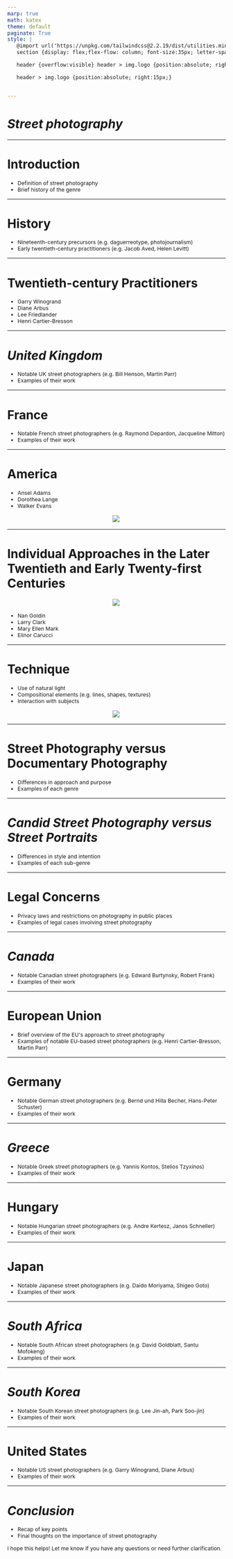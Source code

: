 ```yaml
---
marp: true
math: katex
theme: default
paginate: True
style: |
   @import url('https://unpkg.com/tailwindcss@2.2.19/dist/utilities.min.css');
   section {display: flex;flex-flow: column; font-size:35px; letter-spacing:1.4px;}

   header {overflow:visible} header > img.logo {position:absolute; right:15px;}

   header > img.logo {position:absolute; right:15px;}


---
```

<!-- backgroundColor: white -->
<!-- _class: lead -->

 # _Street photography_

---
<style scoped>p,li {font-size:0.92em}</style>

 # Introduction
- Definition of street photography
- Brief history of the genre


---
<style scoped>p,li {font-size:0.92em}</style>

 # History
- Nineteenth-century precursors (e.g. daguerreotype, photojournalism)
- Early twentieth-century practitioners (e.g. Jacob Aved, Helen Levitt)


---
<style scoped>p,li {font-size:0.84em}</style>

 # Twentieth-century Practitioners

- Garry Winogrand
- Diane Arbus
- Lee Friedlander
- Henri Cartier-Bresson

---
<style scoped>p,li {font-size:0.92em}</style>

 # _United Kingdom_
- Notable UK street photographers (e.g. Bill Henson, Martin Parr)
- Examples of their work


---
<style scoped>p,li {font-size:0.92em}</style>

 # France
- Notable French street photographers (e.g. Raymond Depardon, Jacqueline Mitton)
- Examples of their work


---
<style scoped>p,li {font-size:0.84em}</style>

 # America
- Ansel Adams
- Dorothea Lange
- Walker Evans
<div style="display: flex; flex: 1 1 auto; flex-flow: row; min-height: 0"><div style="display: flex; flex: 1 1 auto; justify-content: center;min-height:0;min-width:0; margin-bottom:0.1em;;margin-right:0.15em">
<img style='object-fit: contain; max-height:100%; max-width:100%; background-color: rgba(0,0,0,0);' src='https://upload.wikimedia.org/wikipedia/commons/thumb/2/24/The_Terminal_MET_DP232977_%28color_corrected%29.jpg/220px-The_Terminal_MET_DP232977_%28color_corrected%29.jpg'/>
</div>
</div>


---
<style scoped>p,li {font-size:0.80em}</style>

 # Individual Approaches in the Later Twentieth and Early Twenty-first Centuries
<div style="display: flex; flex: 1 1 auto; flex-flow: row; min-height: 0"><div style="display: flex; flex: 1 1 auto; justify-content: center;min-height:0;min-width:0; margin-bottom:0.1em;;margin-right:0.15em">
<img style='object-fit: contain; max-height:100%; max-width:100%; background-color: rgba(0,0,0,0);' src='https://upload.wikimedia.org/wikipedia/commons/thumb/9/96/Crufts_Dog_Show_1968_%283084034375%29.jpg/220px-Crufts_Dog_Show_1968_%283084034375%29.jpg'/>
</div>
</div>

- Nan Goldin
- Larry Clark
- Mary Ellen Mark
- Elinor Carucci

---
<style scoped>p,li {font-size:0.84em}</style>

 # Technique
- Use of natural light
- Compositional elements (e.g. lines, shapes, textures)
- Interaction with subjects
<div style="display: flex; flex: 1 1 auto; flex-flow: row; min-height: 0"><div style="display: flex; flex: 1 1 auto; justify-content: center;min-height:0;min-width:0; margin-bottom:0.1em;;margin-right:0.15em">
<img style='object-fit: contain; max-height:100%; max-width:100%; background-color: rgba(0,0,0,0);' src='https://upload.wikimedia.org/wikipedia/commons/thumb/2/20/Cartier-Bresson%27s_first_Leica.jpg/220px-Cartier-Bresson%27s_first_Leica.jpg'/>
</div>
</div>


---
<style scoped>p,li {font-size:0.92em}</style>

 # Street Photography versus Documentary Photography

- Differences in approach and purpose
- Examples of each genre

---
<style scoped>p,li {font-size:0.92em}</style>

 # _Candid Street Photography versus Street Portraits_
- Differences in style and intention
- Examples of each sub-genre


---
<style scoped>p,li {font-size:0.92em}</style>

 # Legal Concerns
- Privacy laws and restrictions on photography in public places
- Examples of legal cases involving street photography


---
<style scoped>p,li {font-size:0.92em}</style>

 # _Canada_

- Notable Canadian street photographers (e.g. Edward Burtynsky, Robert Frank)
- Examples of their work

---
<style scoped>p,li {font-size:0.92em}</style>

 # European Union
- Brief overview of the EU's approach to street photography
- Examples of notable EU-based street photographers (e.g. Henri Cartier-Bresson, Martin Parr)


---
<style scoped>p,li {font-size:0.92em}</style>

 # Germany
- Notable German street photographers (e.g. Bernd und Hilla Becher, Hans-Peter Schuster)
- Examples of their work


---
<style scoped>p,li {font-size:0.92em}</style>

 # _Greece_

- Notable Greek street photographers (e.g. Yannis Kontos, Stelios Tzyxinos)
- Examples of their work

---
<style scoped>p,li {font-size:0.92em}</style>

 # Hungary

- Notable Hungarian street photographers (e.g. Andre Kertesz, Janos Schneller)
- Examples of their work

---
<style scoped>p,li {font-size:0.92em}</style>

 # Japan
- Notable Japanese street photographers (e.g. Daido Moriyama, Shigeo Goto)
- Examples of their work


---
<style scoped>p,li {font-size:0.92em}</style>

 # _South Africa_

- Notable South African street photographers (e.g. David Goldblatt, Santu Mofokeng)
- Examples of their work

---
<style scoped>p,li {font-size:0.92em}</style>

 # _South Korea_

- Notable South Korean street photographers (e.g. Lee Jin-ah, Park Soo-jin)
- Examples of their work

---
<style scoped>p,li {font-size:0.92em}</style>

 # United States

- Notable US street photographers (e.g. Garry Winogrand, Diane Arbus)
- Examples of their work

---
<style scoped>p,li {font-size:0.88em}</style>

 # _Conclusion_
- Recap of key points
- Final thoughts on the importance of street photography

I hope this helps! Let me know if you have any questions or need further clarification.
